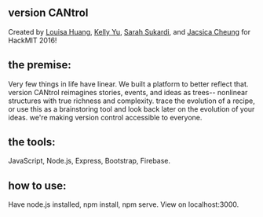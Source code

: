 ## version CANtrol
Created by <a href="https://github.com/daydreamerZzz">Louisa Huang</a>, <a href="https://github.com/apokellypse">Kelly Yu</a>, <a href="https://github.com/smsukardi">Sarah Sukardi</a>, and <a href="https://github.com/jcheung524">Jacsica Cheung</a> for HackMIT 2016!

## the premise:
Very few things in life have linear. We built a platform to better reflect that. 
version CANtrol reimagines stories, events, and ideas as trees-- nonlinear structures with true richness and complexity. trace the evolution of a recipe, or use this as a brainstoring tool and look back later on the evolution of your ideas. we're making version control accessible to everyone.

## the tools:
JavaScript, Node.js, Express, Bootstrap, Firebase.

## how to use:
Have node.js installed, npm install, npm serve. View on localhost:3000.